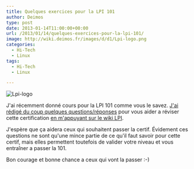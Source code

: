 ```yaml
---
title: Quelques exercices pour la LPI 101
author: Deimos
type: post
date: 2013-01-14T11:00:00+00:00
url: /2013/01/14/quelques-exercices-pour-la-lpi-101/
image: http://wiki.deimos.fr/images/d/d1/Lpi-logo.png
categories:
  - Hi-Tech
  - Linux
tags:
  - Hi-Tech
  - Linux

---
```

![Lpi-logo](http://wiki.deimos.fr/images/d/d1/Lpi-logo.png)

J'ai récemment donné cours pour la LPI 101 comme vous le savez. [J'ai rédigé du coup quelques questions/réponses](http://wiki.deimos.fr/LPI_101_:_Quelques_exercices) pour vous aider a réviser cette certification [en m'appuyant sur le wiki LPI](http://wiki.lpi.org/wiki/LPIC-1_Objectives#Objectives:_Exam_101).

J'espère que ça aidera ceux qui souhaitent passer la certif. Évidement ces questions ne sont qu'une mince partie de ce qu'il faut savoir pour cette certif, mais elles permettent toutefois de valider votre niveau et vous entraîner a passer la 101.

Bon courage et bonne chance a ceux qui vont la passer :-)